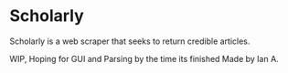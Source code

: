 # Scholarly
Scholarly is a web scraper that seeks to return credible articles.

WIP, Hoping for GUI and Parsing by the time its finished
Made by Ian A.
